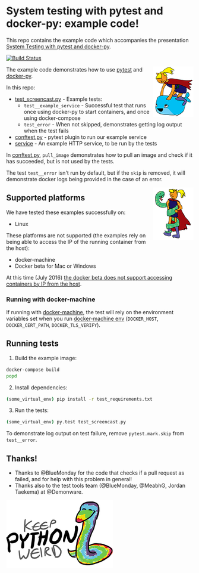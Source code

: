 # System testing with pytest and docker-py: example code!

This repo contains the example code which accompanies
the presentation
[System Testing with pytest and docker-py](https://docs.google.com/presentation/d/1w5WUw_LsnK5a79HzKyaEavu-po9MpSF33QTRPilKoX8).

[![Build Status](https://travis-ci.org/keeppythonweird/pytest-dockerpy.svg?branch=master)](https://travis-ci.org/keeppythonweird/pytest-dockerpy)

<img align="right" src="cmdr_and_dockerpy.png">

The example code demonstrates how to use [pytest](http://pytest.org/latest/)
and [docker-py](https://github.com/docker/docker-py#docker-py).

In this repo:
* [test_screencast.py](./test_screencast.py) - Example tests:
  * `test__example_service` - Successful test that runs once using docker-py
    to start containers, and once using docker-compose
  * `test_error` - When not skipped, demonstrates getting log output when
                   the test fails
* [conftest.py](./conftest.py) - pytest plugin to run our example service
* [service](./service) - An example HTTP service, to be run by the tests

In [conftest.py](./conftest.py), `pull_image` demonstrates how to pull an
image and check if it has succeeded, but is not used by the tests.

The test `test__error` isn't run by default, but if the `skip` is removed,
it will demonstrate docker logs being provided in the case of an error.

<img align="right" src="cmdr_and_pytest.png">

## Supported platforms

We have tested these examples successfully on:

* Linux

These platforms are not supported (the examples rely on being able to access
the IP of the running container from the host):

* docker-machine
* Docker beta for Mac or Windows

At this time (July 2016)
[the docker beta does not support accessing containers by IP from the host](https://forums.docker.com/t/host-excluded-from-bridge-network/12015).

### Running with docker-machine

If running with [docker-machine](https://docs.docker.com/machine/), the test
will rely on the environment variables set when you run
[docker-machine env](https://docs.docker.com/machine/reference/env/)
(`DOCKER_HOST`, `DOCKER_CERT_PATH`, `DOCKER_TLS_VERIFY`).

## Running tests

1. Build the example image:
  ```bash
  docker-compose build
  popd
  ```
  
2. Install dependencies:

  ```bash
  (some_virtual_env) pip install -r test_requirements.txt
  ```
3. Run the tests:

  ```bash
  (some_virtual_env) py.test test_screencast.py
  ```

To demonstrate log output on test failure, remove `pytest.mark.skip` from
`test__error`.

## Thanks!

* Thanks to @BlueMonday for the code that checks if a pull request as failed,
  and for help with this problem in general!
* Thanks also to the test tools team
  (@BlueMonday, @MeabhG, Jordan Taekema) at @Demonware.

![](keep_python_weird.png)
